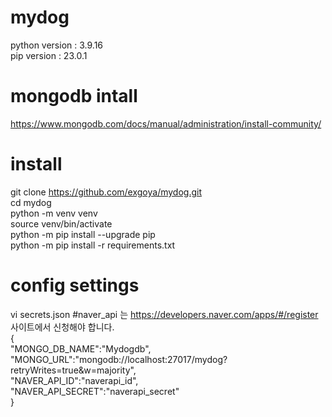 # mydog

python version : 3.9.16   
pip version : 23.0.1  

# mongodb intall
https://www.mongodb.com/docs/manual/administration/install-community/  

# install
git clone https://github.com/exgoya/mydog.git  
cd mydog  
python -m venv venv  
source venv/bin/activate  
python -m pip install --upgrade pip  
python -m pip install -r requirements.txt           

# config settings
vi secrets.json #naver_api 는 https://developers.naver.com/apps/#/register 사이트에서 신청해야 합니다.  
{  
"MONGO_DB_NAME":"Mydogdb",  
"MONGO_URL":"mongodb://localhost:27017/mydog?retryWrites=true&w=majority",  
"NAVER_API_ID":"naverapi_id",  
"NAVER_API_SECRET":"naverapi_secret"  
}    
  
